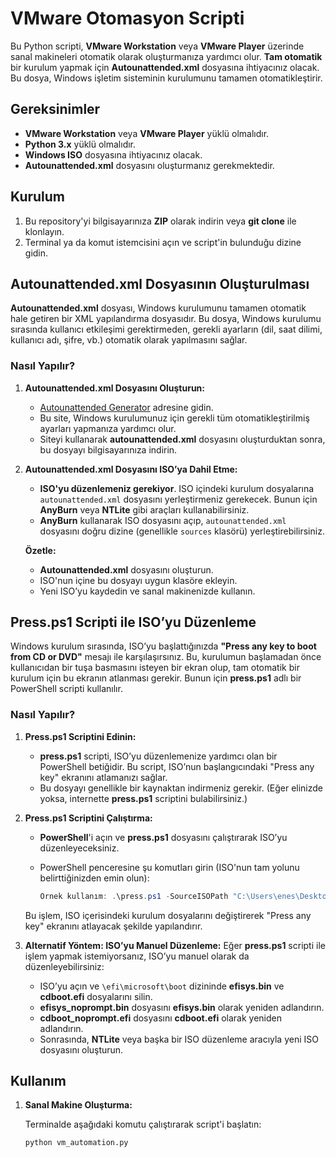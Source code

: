 # VMware Otomasyon Scripti

Bu Python scripti, **VMware Workstation** veya **VMware Player** üzerinde sanal makineleri otomatik olarak oluşturmanıza yardımcı olur. **Tam otomatik** bir kurulum yapmak için **Autounattended.xml** dosyasına ihtiyacınız olacak. Bu dosya, Windows işletim sisteminin kurulumunu tamamen otomatikleştirir.

## Gereksinimler

- **VMware Workstation** veya **VMware Player** yüklü olmalıdır.
- **Python 3.x** yüklü olmalıdır.
- **Windows ISO** dosyasına ihtiyacınız olacak.
- **Autounattended.xml** dosyasını oluşturmanız gerekmektedir.

## Kurulum

1. Bu repository'yi bilgisayarınıza **ZIP** olarak indirin veya **git clone** ile klonlayın.
2. Terminal ya da komut istemcisini açın ve script'in bulunduğu dizine gidin.

## Autounattended.xml Dosyasının Oluşturulması

**Autounattended.xml** dosyası, Windows kurulumunu tamamen otomatik hale getiren bir XML yapılandırma dosyasıdır. Bu dosya, Windows kurulumu sırasında kullanıcı etkileşimi gerektirmeden, gerekli ayarların (dil, saat dilimi, kullanıcı adı, şifre, vb.) otomatik olarak yapılmasını sağlar.

### **Nasıl Yapılır?**

1. **Autounattended.xml Dosyasını Oluşturun:**
   - [Autounattended Generator](https://schneegans.de/windows/unattend-generator/) adresine gidin.
   - Bu site, Windows kurulumunuz için gerekli tüm otomatikleştirilmiş ayarları yapmanıza yardımcı olur.
   - Siteyi kullanarak **autounattended.xml** dosyasını oluşturduktan sonra, bu dosyayı bilgisayarınıza indirin.

2. **Autounattended.xml Dosyasını ISO’ya Dahil Etme:**
   - **ISO'yu düzenlemeniz gerekiyor**. ISO içindeki kurulum dosyalarına `autounattended.xml` dosyasını yerleştirmeniz gerekecek. Bunun için **AnyBurn** veya **NTLite** gibi araçları kullanabilirsiniz.
   - **AnyBurn** kullanarak ISO dosyasını açıp, `autounattended.xml` dosyasını doğru dizine (genellikle `sources` klasörü) yerleştirebilirsiniz.
   
   **Özetle:**
   - **Autounattended.xml** dosyasını oluşturun.
   - ISO'nun içine bu dosyayı uygun klasöre ekleyin.
   - Yeni ISO’yu kaydedin ve sanal makinenizde kullanın.

## Press.ps1 Scripti ile ISO’yu Düzenleme

Windows kurulum sırasında, ISO’yu başlattığınızda **"Press any key to boot from CD or DVD"** mesajı ile karşılaşırsınız. Bu, kurulumun başlamadan önce kullanıcıdan bir tuşa basmasını isteyen bir ekran olup, tam otomatik bir kurulum için bu ekranın atlanması gerekir. Bunun için **press.ps1** adlı bir PowerShell scripti kullanılır.

### **Nasıl Yapılır?**

1. **Press.ps1 Scriptini Edinin:**
   - **press.ps1** scripti, ISO’yu düzenlemenize yardımcı olan bir PowerShell betiğidir. Bu script, ISO’nun başlangıcındaki "Press any key" ekranını atlamanızı sağlar.
   - Bu dosyayı genellikle bir kaynaktan indirmeniz gerekir. (Eğer elinizde yoksa, internette **press.ps1** scriptini bulabilirsiniz.)

2. **Press.ps1 Scriptini Çalıştırma:**
   - **PowerShell**'i açın ve **press.ps1** dosyasını çalıştırarak ISO’yu düzenleyeceksiniz.
   - PowerShell penceresine şu komutları girin (ISO'nun tam yolunu belirttiğinizden emin olun):
   
     ```powershell
     Örnek kullanım: .\press.ps1 -SourceISOPath "C:\Users\enes\Desktop\win.ISO" -UnattendedISOPath "C:\Users\enes\Desktop\unattended.ISO"
     ```

   Bu işlem, ISO içerisindeki kurulum dosyalarını değiştirerek "Press any key" ekranını atlayacak şekilde yapılandırır.

3. **Alternatif Yöntem: ISO’yu Manuel Düzenleme:**
   Eğer **press.ps1** scripti ile işlem yapmak istemiyorsanız, ISO’yu manuel olarak da düzenleyebilirsiniz:
   - ISO’yu açın ve `\efi\microsoft\boot` dizininde **efisys.bin** ve **cdboot.efi** dosyalarını silin.
   - **efisys_noprompt.bin** dosyasını **efisys.bin** olarak yeniden adlandırın.
   - **cdboot_noprompt.efi** dosyasını **cdboot.efi** olarak yeniden adlandırın.
   - Sonrasında, **NTLite** veya başka bir ISO düzenleme aracıyla yeni ISO dosyasını oluşturun.

## Kullanım

1. **Sanal Makine Oluşturma:**

   Terminalde aşağıdaki komutu çalıştırarak script'i başlatın:

   ```bash
   python vm_automation.py
